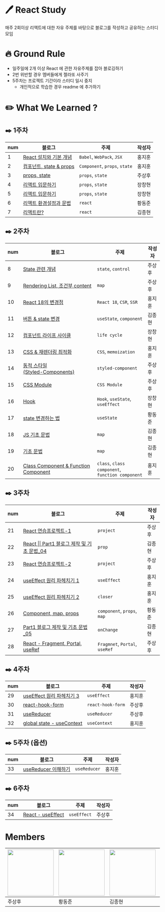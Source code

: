 # 🖊️ React Study

매주 2회이상 리액트에 대한 자유 주제를 바탕으로 블로그를 작성하고 공유하는 스터디 모임

# 🔥 Ground Rule

- 일주일에 2개 이상 React 에 관한 자유주제를 잡아 블로깅하기
- 2번 위반할 경우 멤버들에게 젤라또 사주기
- 5주차는 프로젝트 기간이라 스터디 일시 중지
  - 개인적으로 학습한 경우 readme 에 추가하기

# ✏️ What We Learned ?

## ✒️ 1주차

| num | 블로그 | 주제 | 작성자 |
| --- | --- | --- | --- |
| 1 | [React 설치와 기본 개념](https://velog.io/@qmflf556/%ED%8F%AC%EC%8A%A4%EC%BD%94x%EC%BD%94%EB%94%A9%EC%98%A8-KDT-Web-8-React-%EC%8A%A4%ED%84%B0%EB%94%94-1%EC%A3%BC%EC%B0%A8-%ED%9A%8C%EA%B3%A01) | `Babel`, `WebPack`, `JSX` | 홍지훈 |
| 2 | [컴포넌트, state & props](https://velog.io/@qmflf556/%ED%8F%AC%EC%8A%A4%EC%BD%94x%EC%BD%94%EB%94%A9%EC%98%A8-KDT-Web-8-React-%EC%8A%A4%ED%84%B0%EB%94%94-1%EC%A3%BC%EC%B0%A8-%ED%9A%8C%EA%B3%A02) | `Component`, `props`, `state` | 홍지훈 |
| 3 | [props, state](https://velog.io/@run_lettuce0321/React-props-state) | `props`, `state` | 주상후 |
| 4 | [리액트 입문하기](https://velog.io/@ckdgusjang/REACT-%EB%A6%AC%EC%95%A1%ED%8A%B8-%EC%9E%85%EB%AC%B8%ED%95%98%EA%B8%B0) | `props`, `state` | 장창현 |
| 5 | [리액트 입문하기](https://velog.io/@ckdgusjang/REACT-%EB%A6%AC%EC%95%A1%ED%8A%B8-%EC%9E%85%EB%AC%B8%ED%95%98%EA%B8%B0) | `props`, `state` | 장창현 |
| 6 | [리액트 환경설정과 문법](https://pestudent.tistory.com/14) | `react` | 황동준 |
| 7 | [리액트란?](https://jonghyeon6084.tistory.com/23) | `react` | 김종현 |

## ✒️ 2주차

| num | 블로그 | 주제 | 작성자 |
| --- | --- | --- | --- |
| 8 | [State 관련 개념](https://velog.io/@run_lettuce0321/React-State-%EA%B4%80%EB%A0%A8-%EA%B0%9C%EB%85%90) | `state`, `control` | 주상후 |
| 9 |[Rendering List, 조건부 content](https://velog.io/@run_lettuce0321/React-Rendering-List-%EC%A1%B0%EA%B1%B4%EB%B6%80-content)|`map`| 주상후 |
| 10 | [React 18의 변경점](https://velog.io/@qmflf556/React-%EC%8A%A4%ED%84%B0%EB%94%94-2%EC%A3%BC%EC%B0%A8-React-18-%EC%9D%B4-%EC%95%A0%ED%94%8C%EB%A6%AC%EC%BC%80%EC%9D%B4%EC%85%98-%EC%84%B1%EB%8A%A5%EC%9D%84-%ED%96%A5%EC%83%81%EC%8B%9C%ED%82%A8-%EB%B0%A9%EB%B2%95) | `React 18`, `CSR`, `SSR` | 홍지훈 |
| 11 | [버튼 & state 변경](https://jonghyeon6084.tistory.com/25) | `useState`, `component` | 김종현 |
| 12 | [컴포넌트 라이프 사이클](https://velog.io/@ckdgusjang/REACT-%EB%A6%AC%EC%95%A1%ED%8A%B8%EB%A5%BC-%EB%8B%A4%EB%A3%A8%EB%8A%94-%EA%B8%B0%EC%88%A0) | `life cycle` | 장창현 |
| 13 | [CSS & 재렌더링 최적화](https://velog.io/@qmflf556/React-%EC%8A%A4%ED%84%B0%EB%94%94-2%EC%A3%BC%EC%B0%A8-CSS) | `CSS`, `memoization` | 홍지훈 |
| 14 | [동적 스타일 <br>(Styled-Components) ](https://velog.io/@run_lettuce0321/React-Styled-Component) | `styled-component` | 주상후 |
| 15 | [CSS Module](https://velog.io/@run_lettuce0321/React-css-Module) | `CSS Module` | 주상후 |
| 16 | [Hook](https://velog.io/@ckdgusjang/REACT-%EB%A6%AC%EC%95%A1%ED%8A%B8%EB%A5%BC-%EB%8B%A4%EB%A3%A8%EB%8A%94-%EA%B8%B0%EC%88%A0-Hook) | `Hook`, `useState`, `useEffect` | 장창현 |
| 17 | [state 변경하는 법](https://pestudent.tistory.com/20) | `useState` | 황동준 |
| 18 | [JS 기초 문법](https://jonghyeon6084.tistory.com/27) | `map` | 김종현 |
| 19 | [기초 문법](https://jonghyeon6084.tistory.com/27) | `map` | 김종현 |
| 20 | [Class Component & Function Component](https://velog.io/@qmflf556/React-%EC%8A%A4%ED%84%B0%EB%94%94-2%EC%A3%BC%EC%B0%A8-%ED%81%B4%EB%9E%98%EC%8A%A4%ED%98%95-%EC%BB%B4%ED%8F%AC%EB%84%8C%ED%8A%B8%EC%99%80-%ED%95%A8%EC%88%98%ED%98%95-%EC%BB%B4%ED%8F%AC%EB%84%8C%ED%8A%B8) | `class`, `class component`, <br> `function component` | 홍지훈 |

## ✒️ 3주차

| num | 블로그 | 주제 | 작성자 |
| --- | --- | --- | --- |
| 21 | [React 연습프로젝트-1](https://velog.io/@run_lettuce0321/React-%EC%97%B0%EC%8A%B5-%ED%94%84%EB%A1%9C%EC%A0%9D%ED%8A%B8-1#%ED%94%84%EB%A1%9C%EC%A0%9D%ED%8A%B8-%EC%84%A4%EB%AA%85) | `project` | 주상후 |
| 22 | [React \|\| Part1 블로그 제작 및 기초 문법_04](https://jonghyeon6084.tistory.com/28) | `prop` | 김종현 |
| 23 | [React 연습프로젝트-2](https://velog.io/@run_lettuce0321/React-%EC%97%B0%EC%8A%B5-%ED%94%84%EB%A1%9C%EC%A0%9D%ED%8A%B8-2) | `project` | 주상후 |
| 24 | [useEffect 원리 파헤치기 1](https://velog.io/@qmflf556/React-%EC%8A%A4%ED%84%B0%EB%94%94-3%EC%A3%BC%EC%B0%A8-useEffect-%EC%99%80-Strict-Mode) | `useEffect` | 홍지훈 |
| 25 | [useEffect 원리 파헤치기 2](https://velog.io/@qmflf556/React-%EC%8A%A4%ED%84%B0%EB%94%94-3%EC%A3%BC%EC%B0%A8-useEffect-2) | `closer` | 홍지훈 |
| 26 | [Component, map, props](https://pestudent.tistory.com/23) | `component`, `props`, `map` | 황동준 |
| 27 | [Part1 블로그 제작 및 기초 문법_05](https://jonghyeon6084.tistory.com/29) | `onChange` | 김종현 |
| 28 | [React - Fragment, Portal, useRef](https://velog.io/@run_lettuce0321/React-Fragment-Portal-useRef) | `Fragmnet`, `Portal`, `useRef` | 주상후 |

## ✒️ 4주차

| num | 블로그 | 주제 | 작성자 |
| --- | --- | --- | --- |
| 29 | [useEffect 원리 파헤치기 3](https://velog.io/@qmflf556/React-%EC%8A%A4%ED%84%B0%EB%94%94-4%EC%A3%BC%EC%B0%A8-useEffect-3) | `useEffect` | 홍지훈 |
| 30 | [react-hook-form](https://velog.io/@run_lettuce0321/React-react-hook-form) | `react-hook-form` | 주상후 |
| 31 | [useReducer](https://velog.io/@run_lettuce0321/React-useReducer) | `useReducer` | 주상후 |
| 32 | [global state - useContext](https://velog.io/@qmflf556/React-%EC%8A%A4%ED%84%B0%EB%94%94-4%EC%A3%BC%EC%B0%A8-global-state-useContext) | `useContext` | 홍지훈 |

## ✒️ 5주차 (옵션)

| num | 블로그 | 주제 | 작성자 |
| --- | --- | --- | --- |
| 33 | [useReducer 이해하기](https://velog.io/@qmflf556/React-%EC%8A%A4%ED%84%B0%EB%94%94-5%EC%A3%BC%EC%B0%A8-global-state-useReducer) | `useReducer` | 홍지훈 |

## ✒️ 6주차

| num | 블로그 | 주제 | 작성자 |
| --- | --- | --- | --- |
| 34 | [React - useEffect](https://velog.io/@run_lettuce0321/React-useEffect)| `useEffect` | 주상후 |

# Members

| <a href="https://github.com/learnttuce0321"><img src="https://velog.velcdn.com/images/qmflf556/post/10f3d9b1-4a38-4670-8661-991068b300e4/image.png" width="150px"/></a> | <a href="https://github.com/nebulaBdj"><img src="https://velog.velcdn.com/images/qmflf556/post/fd06a32a-ff86-4780-a72f-43c4afdea882/image.png" width="150px"/></a> | <a href="https://github.com/Kimjonghyeon6084"><img src="https://velog.velcdn.com/images/qmflf556/post/547e1f7b-015c-4685-a510-3a03311d11ce/image.png" width="150px"/></a> | <a href="https://github.com/changhyun-jang"><img src="https://velog.velcdn.com/images/qmflf556/post/03e5278a-a2c9-419e-bb7b-6cfb9399cbec/image.png" width="150px"/></a> | <a href="https://github.com/Stendhalsynd"><img src="https://velog.velcdn.com/images/qmflf556/post/19704a5b-0640-4675-b149-abb432c38cd2/image.png" width="150px"/></a> |
| --- | --- | --- | --- | --- |
| 주상후 | 황동준 | 김종현 | 장창현 | 홍지훈 |
